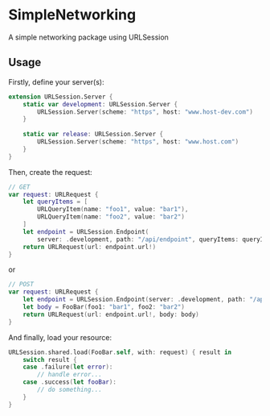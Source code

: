 # SimpleNetworking

A simple networking package using URLSession 

## Usage
Firstly, define your server(s):

```swift
extension URLSession.Server {
    static var development: URLSession.Server {
        URLSession.Server(scheme: "https", host: "www.host-dev.com")
    }
    
    static var release: URLSession.Server {
        URLSession.Server(scheme: "https", host: "www.host.com")
    }
}
```

Then, create the request:

```swift
// GET
var request: URLRequest {
    let queryItems = [
        URLQueryItem(name: "foo1", value: "bar1"),
        URLQueryItem(name: "foo2", value: "bar2")
    ]
    let endpoint = URLSession.Endpoint(
        server: .development, path: "/api/endpoint", queryItems: queryItems)
    return URLRequest(url: endpoint.url!)
}
```

or

```swift
// POST
var request: URLRequest {
    let endpoint = URLSession.Endpoint(server: .development, path: "/api/endpoint")
    let body = FooBar(foo1: "bar1", foo2: "bar2")
    return URLRequest(url: endpoint.url!, body: body)
}
```


And finally, load your resource:

```swift
URLSession.shared.load(FooBar.self, with: request) { result in
    switch result {
    case .failure(let error):
        // handle error...
    case .success(let fooBar):
        // do something... 
    }
}
```
